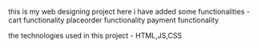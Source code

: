 this is my web designing project
here i have added some functionalities - 
cart functionality
placeorder functionality
payment functionality

the technologies used in this project - HTML,JS,CSS
